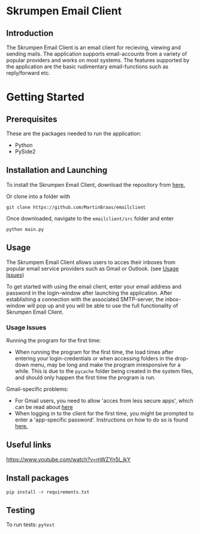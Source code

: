 # Skrumpen Email Client

## Introduction
The Skrumpen Email Client is an email client for recieving, viewing and sending mails. The application supports email-accounts from a variety of popular providers and works on most systems. The features supported by the application are the basic rudimentary email-functions such as reply/forward etc.

# Getting Started

## Prerequisites
These are the packages needed to run the application:
- Python
- PySide2

## Installation and Launching
To install the Skrumpen Email Client, download the repository from [here.](https://github.com/MartinBraas/emailclient)


Or clone into a folder with

`git clone https://github.com/MartinBraas/emailclient`



Once downloaded, navigate to the `emailclient/src` folder and enter

`python main.py`

## Usage
The Skrumpem Email Client allows users to acces their inboxes from popular email service providers such as Gmail or Outlook. (see [Usage Issues](#usage-issues))

To get started with using the email client, enter your email address and password in the login-window after launching the application. After establishing a connection with the associated SMTP-server, the inbox-window will pop up and you will be able to use the full functionality of Skrumpen Email Client.

### Usage Issues
Running the program for the first time:
- When running the program for the first time, the load times after entering your login-credentials or when accessing folders in the drop-down menu, may be long and make the program inresponsive for a while. This is due to the `pycache` folder being created in the system files, and should only happen the first time the program is run.

Gmail-specific problems:
- For Gmail users, you need to allow 'acces from less secure apps', which can be read about [here](https://support.google.com/a/answer/6260879?hl=en)
- When logging in to the client for the first time, you might be prompted to enter a 'app-specific password'. Instructions on how to do so is found [here.](https://support.google.com/accounts/answer/185833?hl=en)


## Useful links

https://www.youtube.com/watch?v=mWZYn5I_jkY


## Install packages

`pip install -r requirements.txt`

## Testing

To run tests:
`pytest`
